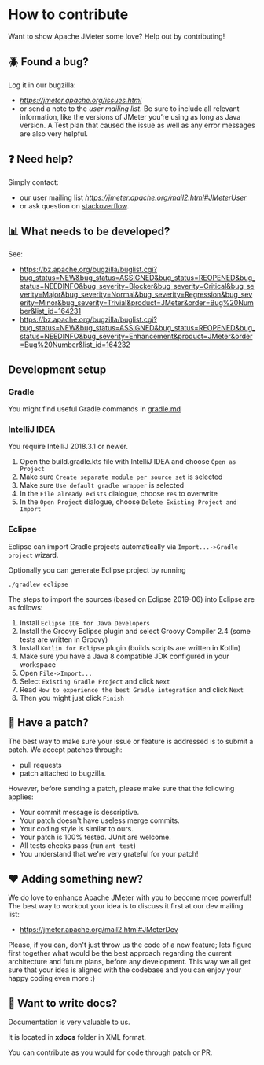 # How to contribute

Want to show Apache JMeter some love? Help out by contributing!

## :beetle: Found a bug?
Log it in our bugzilla:

* *https://jmeter.apache.org/issues.html* 
* or send a note to the *user mailing list*. 
Be sure to include all relevant information, like the versions of JMeter you’re using as long as Java version. 
A Test plan  that caused the issue as well as any error messages are also very helpful.

## :question: Need help?
Simply contact:

* our user mailing list *https://jmeter.apache.org/mail2.html#JMeterUser* 
* or ask question on [stackoverflow](https://stackoverflow.com/questions/tagged/jmeter).

## :bar_chart: What needs to be developed?

See:

* https://bz.apache.org/bugzilla/buglist.cgi?bug_status=NEW&bug_status=ASSIGNED&bug_status=REOPENED&bug_status=NEEDINFO&bug_severity=Blocker&bug_severity=Critical&bug_severity=Major&bug_severity=Normal&bug_severity=Regression&bug_severity=Minor&bug_severity=Trivial&product=JMeter&order=Bug%20Number&list_id=164231
* https://bz.apache.org/bugzilla/buglist.cgi?bug_status=NEW&bug_status=ASSIGNED&bug_status=REOPENED&bug_status=NEEDINFO&bug_severity=Enhancement&product=JMeter&order=Bug%20Number&list_id=164232

## Development setup

### Gradle

You might find useful Gradle commands in [gradle.md](gradle.md)

### <a name="intellij"></a>IntelliJ IDEA

You require IntelliJ 2018.3.1 or newer.

1. Open the build.gradle.kts file with IntelliJ IDEA and choose `Open as Project`
1. Make sure `Create separate module per source set` is selected
1. Make sure `Use default gradle wrapper` is selected
1. In the `File already exists` dialogue, choose `Yes` to overwrite
1. In the `Open Project` dialogue, choose `Delete Existing Project and Import`

### Eclipse

Eclipse can import Gradle projects automatically via `Import...->Gradle project` wizard.

Optionally you can generate Eclipse project by running

    ./gradlew eclipse

The steps to import the sources (based on Eclipse 2019-06) into Eclipse are as follows:

1. Install `Eclipse IDE for Java Developers`
1. Install the Groovy Eclipse plugin and select Groovy Compiler 2.4 (some tests are written in Groovy)
1. Install `Kotlin for Eclipse` plugin (builds scripts are written in Kotlin)
1. Make sure you have a Java 8 compatible JDK configured in your workspace
1. Open `File->Import...`
1. Select `Existing Gradle Project` and click `Next`
1. Read `How to experience the best Gradle integration` and click `Next`
1. Then you might just click `Finish`

## :star2: Have a patch?
The best way to make sure your issue or feature is addressed is to submit a patch.
We accept patches through: 

* pull requests
* patch attached to bugzilla.

However, before sending a patch, please make sure that the following applies:

* Your commit message is descriptive.
* Your patch doesn't have useless merge commits.
* Your coding style is similar to ours.
* Your patch is 100% tested. JUnit are welcome. 
* All tests checks pass (run `ant test`)
* You understand that we're very grateful for your patch!

## :heart: Adding something new?
We do love to enhance Apache JMeter with you to become more powerful! 
The best way to workout your idea is to discuss it first at our dev mailing list:

* https://jmeter.apache.org/mail2.html#JMeterDev

Please, if you can, don't just throw us the code of a new feature; lets figure first together 
what would be the best approach regarding the current architecture and future plans, 
before any development. 
This way we all get sure that your idea is aligned with the codebase and you can enjoy 
your happy coding even more :)

## :closed_book: Want to write docs?

Documentation is very valuable to us. 

It is located in **xdocs** folder in XML format. 

You can contribute as you would for code through patch or PR.
